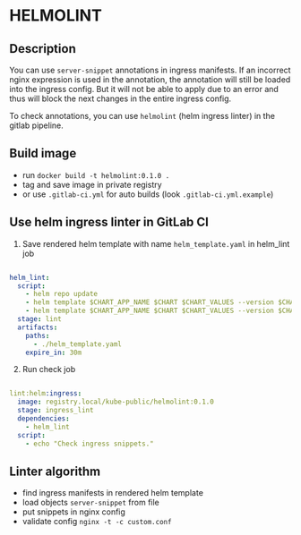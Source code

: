 # HELMOLINT

## Description

You can use `server-snippet` annotations in ingress manifests. If an incorrect nginx expression is used in the annotation,
the annotation will still be loaded into the ingress config.
But it will not be able to apply due to an error and thus will block the next changes in the entire ingress config.

To check annotations, you can use `helmolint` (helm ingress linter) in the gitlab pipeline.


## Build image

- run `docker build -t helmolint:0.1.0 .`
- tag and save image in private registry
- or use `.gitlab-ci.yml` for auto builds (look `.gitlab-ci.yml.example`)


## Use helm ingress linter in GitLab CI

1. Save rendered helm template with name `helm_template.yaml` in helm_lint job

```yaml

helm_lint:
  script:
    - helm repo update
    - helm template $CHART_APP_NAME $CHART $CHART_VALUES --version $CHART_VERSION --debug
    - helm template $CHART_APP_NAME $CHART $CHART_VALUES --version $CHART_VERSION --debug > ./helm_template.yaml
  stage: lint
  artifacts:
    paths:
      - ./helm_template.yaml
    expire_in: 30m
```

2. Run check job

```yaml

lint:helm:ingress:
  image: registry.local/kube-public/helmolint:0.1.0
  stage: ingress_lint
  dependencies:
    - helm_lint
  script:
    - echo "Check ingress snippets."
```

## Linter algorithm

- find ingress manifests in rendered helm template
- load objects `server-snippet` from file
- put snippets in nginx config
- validate config `nginx -t -c custom.conf`
